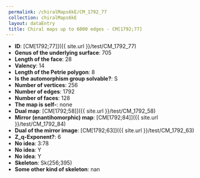 ```yaml
--- 
 permalink: /chiralMaps6kE/CM_1792_77 
 collection: chiralMaps6kE
 layout: dataEntry
 title: Chiral maps up to 6000 edges - CM[1792;77]
---
```


- **ID**: [CM[1792;77]]({{ site.url }}/test/CM_1792_77)
- **Genus of the underlying surface**: 705
- **Length of the face**: 28
- **Valency**: 14
- **Length of the Petrie polygon**: 8
- **Is the automorphism group solvable?**: S
- **Number of vertices**: 256
- **Number of edges**: 1792
- **Number of faces**: 128
- **The map is self-**: none
- **Dual map**: [CM[1792;58]]({{ site.url }}/test/CM_1792_58)
- **Mirror (enantihomorphic) map**: [CM[1792;84]]({{ site.url }}/test/CM_1792_84)
- **Dual of the mirror image**: [CM[1792;63]]({{ site.url }}/test/CM_1792_63)
- **Z_q-Exponent?**: 6
- **No idea**:  3:78
- **No idea**: Y
- **No idea**: Y
- **Skeleton**: Sk(256;395)
- **Some other kind of skeleton**: nan
